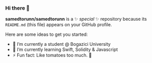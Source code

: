 ### Hi there 👋


**samedtorunn/samedtorunn** is a ✨ _special_ ✨ repository because its `README.md` (this file) appears on your GitHub profile.

Here are some ideas to get you started:

- 🔭 I’m currently a student @ Bogazici University
- 🌱 I’m currently learning Swift, Solidity & Javascript
- ⚡ Fun fact: Like tomatoes too much. 🍅

